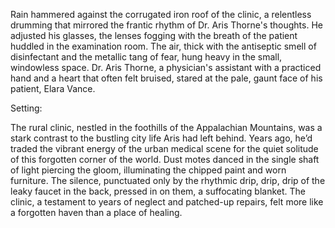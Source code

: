 Rain hammered against the corrugated iron roof of the clinic, a relentless drumming that mirrored the frantic rhythm of Dr. Aris Thorne's thoughts.  He adjusted his glasses, the lenses fogging with the breath of the patient huddled in the examination room.  The air, thick with the antiseptic smell of disinfectant and the metallic tang of fear, hung heavy in the small, windowless space.  Dr. Aris Thorne, a physician's assistant with a practiced hand and a heart that often felt bruised, stared at the pale, gaunt face of his patient,  Elara Vance.

Setting:

The rural clinic, nestled in the foothills of the Appalachian Mountains, was a stark contrast to the bustling city life Aris had left behind.  Years ago, he’d traded the vibrant energy of the urban medical scene for the quiet solitude of this forgotten corner of the world.  Dust motes danced in the single shaft of light piercing the gloom, illuminating the chipped paint and worn furniture.  The silence, punctuated only by the rhythmic drip, drip, drip of the leaky faucet in the back, pressed in on them, a suffocating blanket.  The clinic, a testament to years of neglect and patched-up repairs, felt more like a forgotten haven than a place of healing.
